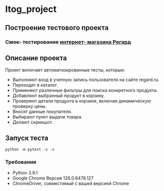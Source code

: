# Itog_project
## Построение тестового проекта
### Смок- тестирование [интернет- магазина Регард](https://www.regard.ru/)

## Описание проекта

Проект включает автоматизированные тесты, которые:
- Выполняют вход в учетную запись пользователя на сайте regard.ru.
- Переходят в каталог.
- Применяют различные фильтры для поиска конкретного продукта.
- Добавляют выбранный продукт в корзину.
- Проверяют детали продукта в корзине, включая динамическую проверку цены.
- Вносят данные покупателя.
- Выбирают пункт выдачи товара.
- Делают скриншот.

## Запуск теста

```
python -m pytest -s -v
```

### Требования

- Python 3.9.1
- Google Chrome Версия 126.0.6478.127 
- ChromeDriver, совместимый с вашей версией Chrome
